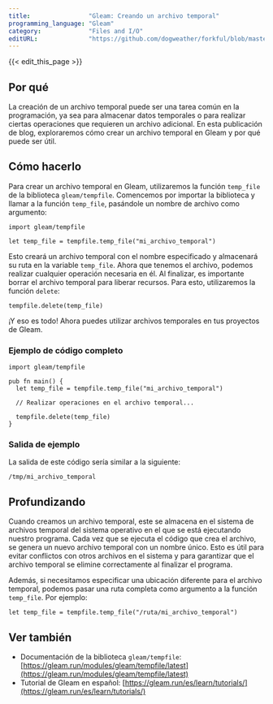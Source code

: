```yaml
---
title:                "Gleam: Creando un archivo temporal"
programming_language: "Gleam"
category:             "Files and I/O"
editURL:              "https://github.com/dogweather/forkful/blob/master/content/es/gleam/creating-a-temporary-file.md"
---
```


{{< edit_this_page >}}

## Por qué
La creación de un archivo temporal puede ser una tarea común en la programación, ya sea para almacenar datos temporales o para realizar ciertas operaciones que requieren un archivo adicional. En esta publicación de blog, exploraremos cómo crear un archivo temporal en Gleam y por qué puede ser útil.

## Cómo hacerlo
Para crear un archivo temporal en Gleam, utilizaremos la función `temp_file` de la biblioteca `gleam/tempfile`. Comencemos por importar la biblioteca y llamar a la función `temp_file`, pasándole un nombre de archivo como argumento:

```Gleam
import gleam/tempfile

let temp_file = tempfile.temp_file("mi_archivo_temporal")
```

Esto creará un archivo temporal con el nombre especificado y almacenará su ruta en la variable `temp_file`. Ahora que tenemos el archivo, podemos realizar cualquier operación necesaria en él. Al finalizar, es importante borrar el archivo temporal para liberar recursos. Para esto, utilizaremos la función `delete`:

```Gleam
tempfile.delete(temp_file)
```

¡Y eso es todo! Ahora puedes utilizar archivos temporales en tus proyectos de Gleam.

### Ejemplo de código completo
```Gleam
import gleam/tempfile

pub fn main() {
  let temp_file = tempfile.temp_file("mi_archivo_temporal")

  // Realizar operaciones en el archivo temporal...

  tempfile.delete(temp_file)
}
```

### Salida de ejemplo
La salida de este código sería similar a la siguiente:

```
/tmp/mi_archivo_temporal
```

## Profundizando
Cuando creamos un archivo temporal, este se almacena en el sistema de archivos temporal del sistema operativo en el que se está ejecutando nuestro programa. Cada vez que se ejecuta el código que crea el archivo, se genera un nuevo archivo temporal con un nombre único. Esto es útil para evitar conflictos con otros archivos en el sistema y para garantizar que el archivo temporal se elimine correctamente al finalizar el programa.

Además, si necesitamos especificar una ubicación diferente para el archivo temporal, podemos pasar una ruta completa como argumento a la función `temp_file`. Por ejemplo:

```Gleam
let temp_file = tempfile.temp_file("/ruta/mi_archivo_temporal")
```

## Ver también
- Documentación de la biblioteca `gleam/tempfile`: [https://gleam.run/modules/gleam/tempfile/latest](https://gleam.run/modules/gleam/tempfile/latest)
- Tutorial de Gleam en español: [https://gleam.run/es/learn/tutorials/](https://gleam.run/es/learn/tutorials/)